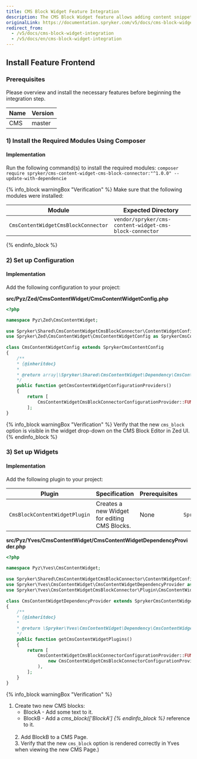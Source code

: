 ```yaml
---
title: CMS Block Widget Feature Integration
description: The CMS Block Widget feature allows adding content snippets to a page. This guide walks you through the process of integrating the feature into your project.
originalLink: https://documentation.spryker.com/v5/docs/cms-block-widget-integration
redirect_from:
  - /v5/docs/cms-block-widget-integration
  - /v5/docs/en/cms-block-widget-integration
---
```


## Install Feature Frontend
### Prerequisites
Please overview and install the necessary features before beginning the integration step.

| Name | Version |
| --- | --- |
| CMS |master  |

### 1) Install the Required Modules Using Composer
#### Implementation
Run the following command(s) to install the required modules:
`composer require spryker/cms-content-widget-cms-block-connector:"^1.0.0" --update-with-dependencie`

{% info_block warningBox "Verification" %}
Make sure that the following modules were installed:<table><thead><tr><th>Module</th><th>Expected Directory</th></tr></thead><tbody><tr><td>`CmsContentWidgetCmsBlockConnector`</td><td>`vendor/spryker/cms-content-widget-cms-block-connector`</td></tr></tbody></table>
{% endinfo_block %}


### 2) Set up Configuration
#### Implementation
Add the following configuration to your project:

**src/Pyz/Zed/CmsContentWidget/CmsContentWidgetConfig.php**

```php
<?php

namespace Pyz\Zed\CmsContentWidget;
 
use Spryker\Shared\CmsContentWidgetCmsBlockConnector\ContentWidgetConfigurationProvider\CmsContentWidgetCmsBlockConnectorConfigurationProvider;
use Spryker\Zed\CmsContentWidget\CmsContentWidgetConfig as SprykerCmsContentConfig;
 
class CmsContentWidgetConfig extends SprykerCmsContentConfig
{
	/**
	* {@inheritdoc}
	*
	* @return array|\Spryker\Shared\CmsContentWidget\Dependency\CmsContentWidgetConfigurationProviderInterface[]
	*/
	public function getCmsContentWidgetConfigurationProviders()
	{
		return [
			CmsContentWidgetCmsBlockConnectorConfigurationProvider::FUNCTION_NAME => new CmsContentWidgetCmsBlockConnectorConfigurationProvider(),
		];
}
```

{% info_block warningBox "Verification" %}
Verify that the new `cms_block` option is visible in the widget drop-down on the CMS Block Editor in Zed UI.
{% endinfo_block %}


### 3) Set up Widgets
#### Implementation
Add the following plugin to your project:

|Plugin  | Specification | Prerequisites | Namespace |
| --- | --- | --- | --- |
|  `CmsBlockContentWidgetPlugin`| Creates a new Widget for editing CMS Blocks. |None  | `Spryker\Yves\CmsContentWidgetCmsBlockConnector\Plugin` |

**src/Pyz/Yves/CmsContentWidget/CmsContentWidgetDependencyProvider.php**

```php
<?php
 
namespace Pyz\Yves\CmsContentWidget;
 
use Spryker\Shared\CmsContentWidgetCmsBlockConnector\ContentWidgetConfigurationProvider\CmsContentWidgetCmsBlockConnectorConfigurationProvider;
use Spryker\Yves\CmsContentWidget\CmsContentWidgetDependencyProvider as SprykerCmsContentWidgetDependencyProvider;
use Spryker\Yves\CmsContentWidgetCmsBlockConnector\Plugin\CmsContentWidget\CmsBlockContentWidgetPlugin;
 
class CmsContentWidgetDependencyProvider extends SprykerCmsContentWidgetDependencyProvider
{
	/**
	* {@inheritdoc}
	*
	* @return \Spryker\Yves\CmsContentWidget\Dependency\CmsContentWidgetPluginInterface[]
	*/
	public function getCmsContentWidgetPlugins()
	{
		return [
			CmsContentWidgetCmsBlockConnectorConfigurationProvider::FUNCTION_NAME => new CmsBlockContentWidgetPlugin(
				new CmsContentWidgetCmsBlockConnectorConfigurationProvider()
			),
		];
	}
}
```

{% info_block warningBox "Verification" %}
1. Create two new CMS blocks:</br><ul><li>BlockA - Add some text to it.</li><li>BlockB - Add a <var>cms_block(['BlockA']
{% endinfo_block %}</var> reference to it.</li></ul></br>2. Add BlockB to a CMS Page.</br>3. Verify that the new `cms_block` option is rendered correctly in Yves when viewing the new CMS Page.)
